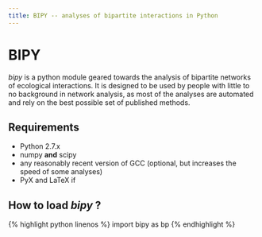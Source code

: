 ```yaml
---
title: BIPY -- analyses of bipartite interactions in Python
---
```


<title>{{ page.title}}</title>

# BIPY

*bipy* is a python module geared towards the analysis of bipartite networks of ecological interactions. It is designed to be used by people with little to no background in network analysis, as most of the analyses are automated and rely on the best possible set of published methods.

## Requirements

* Python 2.7.x
* numpy **and** scipy
* any reasonably recent version of GCC (optional, but increases the speed of some analyses)
* PyX and LaTeX if

## How to load *bipy* ?

{% highlight python linenos %}
import bipy as bp
{% endhighlight %}